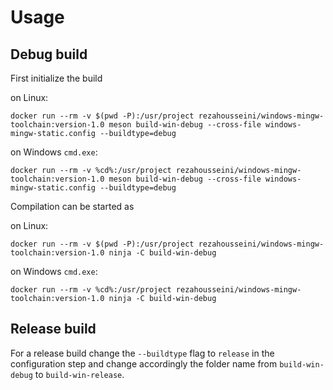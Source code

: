 # Usage

## Debug build

First initialize the build

on Linux:

    docker run --rm -v $(pwd -P):/usr/project rezahousseini/windows-mingw-toolchain:version-1.0 meson build-win-debug --cross-file windows-mingw-static.config --buildtype=debug
on Windows `cmd.exe`:

    docker run --rm -v %cd%:/usr/project rezahousseini/windows-mingw-toolchain:version-1.0 meson build-win-debug --cross-file windows-mingw-static.config --buildtype=debug

Compilation can be started as

on Linux:

    docker run --rm -v $(pwd -P):/usr/project rezahousseini/windows-mingw-toolchain:version-1.0 ninja -C build-win-debug

on Windows `cmd.exe`:

    docker run --rm -v %cd%:/usr/project rezahousseini/windows-mingw-toolchain:version-1.0 ninja -C build-win-debug

## Release build

For a release build change the `--buildtype` flag to `release` in the configuration step and change accordingly the folder name from `build-win-debug` to `build-win-release`.
